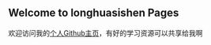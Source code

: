 ## Welcome to longhuasishen Pages

欢迎访问我的[个人Github主页](https://longhuasishen.github.io)，有好的学习资源可以共享给我啊

